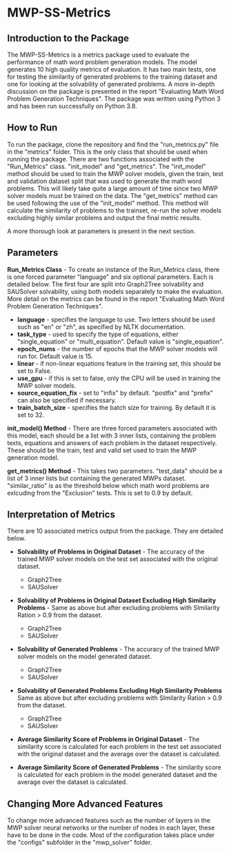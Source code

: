 # MWP-SS-Metrics

## Introduction to the Package

The MWP-SS-Metrics is a metrics package used to evaluate the performance of math word problem generation models. The model generates 10 high quality metrics of evaluation. It has two main tests, one for testing the similarity of generated problems to the training dataset and one for looking at the solvability of generated problems. A more in-depth discussion on the package is presented in the report "Evaluating Math Word Problem Generation Techniques". The package was written using Python 3 and has been run successfully on Python 3.8.

## How to Run

To run the package, clone the repository and find the "run_metrics.py" file in the "metrics" folder. This is the only class that should be used when running the package. There are two functions associated with the "Run_Metrics" class. "init_model" and "get_metrics". The "init_model" method should be used to train the MWP solver models, given the train, test and validation dataset split that was used to generate the math word problems. This will likely take quite a large amount of time since two MWP solver models must be trained on the data. The "get_metrics" method can be used following the use of the "init_model" method. This method will calculate the similarity of problems to the trainset, re-run the solver models excluding highly similar problems and output the final metric results.

A more thorough look at parameters is present in the next section.

## Parameters

**Run_Metrics Class** - To create an instance of the Run_Metrics class, there is one forced parameter "language" and six optional parameters. Each is detailed below. The first four are split into Graph2Tree solvability and SAUSolver solvability, using both models separately to make the evaluation. More detail on the metrics can be found in the report "Evaluating Math Word Problem Generation Techniques".

- **language** - specifies the language to use. Two letters should be used such as "en" or "zh", as specified by NLTK documentation.
- **task_type** - used to specify the type of equations, either "single_equation" or "multi_equation". Default value is "single_equation".
- **epoch_nums** - the number of epochs that the MWP solver models will run for. Default value is 15.
- **linear** - if non-linear equations feature in the training set, this should be set to False.
- **use_gpu** - if this is set to false, only the CPU will be used in training the MWP solver models.
- **source_equation_fix** - set to "infix" by default. "postfix" and "prefix" can also be specified if necessary.
- **train_batch_size** - specifies the batch size for training. By default it is set to 32.

**init_model() Method** - There are three forced parameters associated with this model, each should be a list with 3 inner lists, containing the problem texts, equations and answers of each problem in the dataset respectively. These should be the train, test and valid set used to train the MWP generation model.

**get_metrics() Method** - This takes two parameters. "test_data" should be a list of 3 inner lists but containing the generated MWPs dataset. "similar_ratio" is as the threshold below which math word problems are exlcuding from the "Exclusion" tests. This is set to 0.9 by default.

## Interpretation of Metrics
There are 10 associated metrics output from the package. They are detailed below.

- **Solvability of Problems in Original Dataset** - The accuracy of the trained MWP solver models on the test set associated with the original dataset.
  - Graph2Tree
  - SAUSolver

- **Solvability of Problems in Original Dataset Excluding High Similarity Problems** - Same as above but after excluding problems with SImilarity Ration > 0.9 from the dataset.
  - Graph2Tree
  - SAUSolver

- **Solvability of Generated Problems** - The accuracy of the trained MWP solver models on the model generated dataset. 
  - Graph2Tree
  - SAUSolver

- **Solvability of Generated Problems Excluding High Similarity Problems** Same as above but after excluding problems with SImilarity Ration > 0.9 from the dataset.
  - Graph2Tree
  - SAUSolver

- **Average Similarity Score of Problems in Original Dataset** - The similarity score is calculated for each problem in the test set associated with the original dataset and the average over the dataset is calculated.

- **Average Similarity Score of Generated Problems** - The similarity score is calculated for each problem in the model generated dataset and the average over the dataset is calculated.


## Changing More Advanced Features

To change more advanced features such as the number of layers in the MWP solver neural networks or the number of nodes in each layer, these have to be done in the code. Most of the configuration takes place under the "configs" subfolder in the "mwp_solver" folder.

